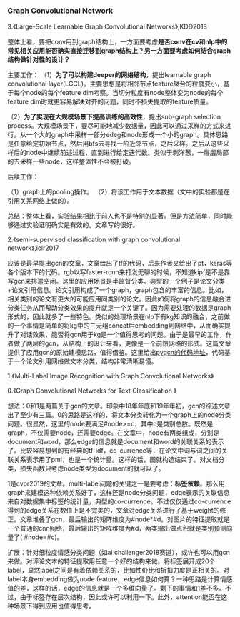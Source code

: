 ### Graph Convolutional Network

3.《Large-Scale Learnable Graph Convolutional Networks》,KDD2018

整体上看，要把conv用到graph结构上，一方面要考虑**是否conv在cv和nlp中的常见相关应用能否确实直接迁移到graph结构上？**另一方面要考虑**如何结合graph结构做针对性的设计？**

主要工作：
（1）**为了可以构建deeper的网络结构**，提出learnable graph convolutional layer(LGCL)。主要思想是将相邻节点feature聚合的粒度变小，基于每个node的每个feature dim考察。当切分粒度有node整体变为node的每个feature dim时就更容易解决对齐的问题，同时不损失提取的feature质量。

（2）**为了实现在大规模场景下提高训练的高效性**，提出sub-graph selection process。大规模场景下，要尽可能地减少数据量，因此可以通过采样的方式来进行。从一个大的graph中采样一部分edeg和node形成一个小的graph。具体思路是任意给定初始节点，然后用bfs去寻找一阶近邻节点，之后采样。之后从这些采样后的node中继续前述过程，直到进行给定迭代数。类似于剥洋葱，一层层局部的去采样一些node，这样整体性不会被打破。

后续工作：

（1）graph上的pooling操作。
（2）将该工作用于文本数据（文中的实验都是在引用关系网络上做的）。

总结：整体上看，实验结果相比于前人也不是特别的显著。但是方法简单，同时能够通过实验证明确实是有效的。文章写的很好。

2.《semi-supervised classification with graph convolutional network》,iclr2017

应该是最早提出gcn的文章，文章给出了tf的代码，后来作者又给出了pt，keras等各个版本下的代码。rgb以写faster-rcnn来打发无聊的时候，不知道kipf是不是靠写gcn来排遣空闲。这里的应用场景是半监督分类。典型的一个例子是论文分类+论文引用信息。论文引用构成了一个graph，graph包含的丰富的信息。比如，相关类别的论文有更大的可能应用同类别的论文。因此如何将graph的信息融合进分类任务从而帮助分类效果的提升就是一个关键了。因为需要处理的数据是graph形式的，因此就多了一些特色。类似的处理场景在nlp下有kg知识的融合，之前做的一个事情是简单的将kg中的三元组concat后embedding到网络中，从而确实提升了对话效果，能否将gcn用于kg是一个值得思考的问题。由于是最早的工作，作者做了两层的gcn，从结构上的设计来看，更像是一个前馈网络的形式。这篇文章提供了应用gcn的原始建模思路，值得借鉴。这里给出[pygcn的代码地址](https://github.com/tkipf/pygcn)，代码基于一个论文引用网络做文本分类，结构非常清晰易懂。

1.《Multi-Label Image Recognition with Graph Convolutional Networks》

0.《Graph Convolutional Networks for Text Classification
》

想法：0和1是两篇关于gcn的文章。印象中18年年底和19年年初，gcn的综述文章出了至少有三篇。0的思路是这样的，将文本分类转化为一个graph上的node分类问题。很显然，这里的node要满足\#node>=c，其中c是类别总数。既然是graph，不仅需要node，还需要edge。在文章中，node有两类组成，分别是document和word，那么edge的信息就是document和word的关联关系的表示了。比较容易想到的有经典的tf-idf，co-currence等，在论文中词与词之间的关联关系表示用了pmi，也是一个统计量。这样的话，图就构造结束了。对文档分类，损失函数只考虑node类型为document的就可以了。

1是cvpr2019的文章。multi-label问题的关键之一是要考虑：**标签依赖**。那么用graph来建模这种依赖关系好了，这样还是node分类问题，edge表示的关联信息来自对数据集中标签的统计量，典型的co-currence。不过仅仅通过co-currence得到的edge关系在数值上是不完美的，文章对edge关系进行了基于weight的修正。文章堆叠了gcn，最后输出的矩阵维度为\#node\*#d。对图片的特征提取就是一个普通的cnn网络，最后输出的矩阵维度为\#d，两类输出做点积就是类别预测向量了(
\#node=\#c)。

扩展：针对细粒度情感分类问题（如ai challenger2018赛道），或许也可以用gcn来做。对评论文本的特征提取用任意一个好的结构来做。将标签展开成20个label，显然label之间是有着依赖关系的，比如性价比和折扣力度是正相关的。对label本身embedding做为node feature，edge信息如何算？一种思路是计算情感值的差，这样的话，edge的信息就是一个多维向量了。剩下的事情和1差不多。不过，由于标签存在层次结构，因此或许可以利用一下。此外，attention能否在这种场景下得到应用也值得思考。


